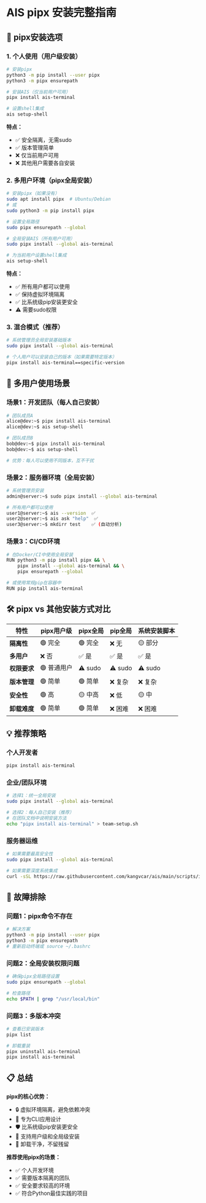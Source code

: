 # AIS pipx 安装完整指南

## 🎯 pipx安装选项

### 1. 个人使用（用户级安装）
```bash
# 安装pipx
python3 -m pip install --user pipx
python3 -m pipx ensurepath

# 安装AIS（仅当前用户可用）
pipx install ais-terminal

# 设置shell集成
ais setup-shell
```

**特点：**
- ✅ 安全隔离，无需sudo
- ✅ 版本管理简单
- ❌ 仅当前用户可用
- ❌ 其他用户需要各自安装

### 2. 多用户环境（pipx全局安装）
```bash
# 安装pipx（如果没有）
sudo apt install pipx  # Ubuntu/Debian
# 或
sudo python3 -m pip install pipx

# 设置全局路径
sudo pipx ensurepath --global

# 全局安装AIS（所有用户可用）
sudo pipx install --global ais-terminal

# 为当前用户设置shell集成
ais setup-shell
```

**特点：**
- ✅ 所有用户都可以使用
- ✅ 保持虚拟环境隔离
- ✅ 比系统级pip安装更安全
- ⚠️ 需要sudo权限

### 3. 混合模式（推荐）
```bash
# 系统管理员全局安装基础版本
sudo pipx install --global ais-terminal

# 个人用户可以安装自己的版本（如果需要特定版本）
pipx install ais-terminal==specific-version
```

## 🔄 多用户使用场景

### 场景1：开发团队（每人自己安装）
```bash
# 团队成员A
alice@dev:~$ pipx install ais-terminal
alice@dev:~$ ais setup-shell

# 团队成员B  
bob@dev:~$ pipx install ais-terminal
bob@dev:~$ ais setup-shell

# 优势：每人可以使用不同版本，互不干扰
```

### 场景2：服务器环境（全局安装）
```bash
# 系统管理员安装
admin@server:~$ sudo pipx install --global ais-terminal

# 所有用户都可以使用
user1@server:~$ ais --version  ✅
user2@server:~$ ais ask "help"  ✅
user3@server:~$ mkdirr test    ✅ (自动分析)
```

### 场景3：CI/CD环境
```bash
# 在Docker/CI中使用全局安装
RUN python3 -m pip install pipx && \
    pipx install --global ais-terminal && \
    pipx ensurepath --global

# 或使用常规pip在容器中
RUN pip install ais-terminal
```

## 🛠️ pipx vs 其他安装方式对比

| 特性 | pipx用户级 | pipx全局 | pip全局 | 系统安装脚本 |
|------|------------|----------|---------|-------------|
| **隔离性** | 🟢 完全 | 🟢 完全 | ❌ 无 | 🟡 部分 |
| **多用户** | ❌ 否 | ✅ 是 | ✅ 是 | ✅ 是 |
| **权限要求** | 🟢 普通用户 | ⚠️ sudo | ⚠️ sudo | ⚠️ sudo |
| **版本管理** | 🟢 简单 | 🟢 简单 | ❌ 复杂 | ❌ 复杂 |
| **安全性** | 🟢 高 | 🟡 中高 | ❌ 低 | 🟡 中 |
| **卸载难度** | 🟢 简单 | 🟢 简单 | ❌ 困难 | ❌ 困难 |

## 💡 推荐策略

### 个人开发者
```bash
pipx install ais-terminal
```

### 企业/团队环境
```bash
# 选择1：统一全局安装
sudo pipx install --global ais-terminal

# 选择2：每人自己安装（推荐）
# 在团队文档中说明安装方法
echo "pipx install ais-terminal" > team-setup.sh
```

### 服务器运维
```bash
# 如果需要最高安全性
sudo pipx install --global ais-terminal

# 如果需要深度系统集成
curl -sSL https://raw.githubusercontent.com/kangvcar/ais/main/scripts/install.sh | bash
```

## 🔧 故障排除

### 问题1：pipx命令不存在
```bash
# 解决方案
python3 -m pip install --user pipx
python3 -m pipx ensurepath
# 重新启动终端或 source ~/.bashrc
```

### 问题2：全局安装权限问题
```bash
# 确保pipx全局路径设置
sudo pipx ensurepath --global

# 检查路径
echo $PATH | grep "/usr/local/bin"
```

### 问题3：多版本冲突
```bash
# 查看已安装版本
pipx list

# 卸载重装
pipx uninstall ais-terminal
pipx install ais-terminal
```

## 📋 总结

**pipx的核心优势：**
- 🔒 虚拟环境隔离，避免依赖冲突
- 🎯 专为CLI应用设计
- 🛡️ 比系统级pip安装更安全
- 🔄 支持用户级和全局级安装
- 🧹 卸载干净，不留残留

**推荐使用pipx的场景：**
- ✅ 个人开发环境
- ✅ 需要版本隔离的团队
- ✅ 安全要求较高的环境
- ✅ 符合Python最佳实践的项目